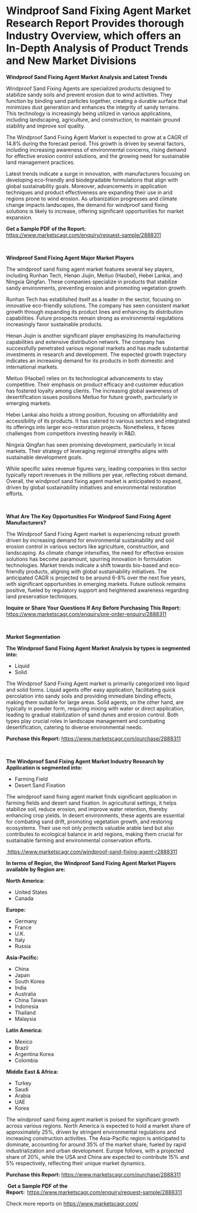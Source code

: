 <p><h1>Windproof Sand Fixing Agent Market Research Report Provides thorough Industry Overview, which offers an In-Depth Analysis of Product Trends and New Market Divisions</h1></p><p><strong>Windproof Sand Fixing Agent Market Analysis and Latest Trends</strong></p>
<p><p>Windproof Sand Fixing Agents are specialized products designed to stabilize sandy soils and prevent erosion due to wind activities. They function by binding sand particles together, creating a durable surface that minimizes dust generation and enhances the integrity of sandy terrains. This technology is increasingly being utilized in various applications, including landscaping, agriculture, and construction, to maintain ground stability and improve soil quality.</p><p>The Windproof Sand Fixing Agent Market is expected to grow at a CAGR of 14.8% during the forecast period. This growth is driven by several factors, including increasing awareness of environmental concerns, rising demand for effective erosion control solutions, and the growing need for sustainable land management practices. </p><p>Latest trends indicate a surge in innovation, with manufacturers focusing on developing eco-friendly and biodegradable formulations that align with global sustainability goals. Moreover, advancements in application techniques and product effectiveness are expanding their use in arid regions prone to wind erosion. As urbanization progresses and climate change impacts landscapes, the demand for windproof sand fixing solutions is likely to increase, offering significant opportunities for market expansion.</p></p>
<p><strong>Get a Sample PDF of the Report:&nbsp;</strong> <a href="https://www.marketscagr.com/enquiry/request-sample/2888311?utm_campaign=2998&utm_medium=2&utm_source=Github&utm_content=ia&utm_term=14032025&utm_id=windproof-sand-fixing-agent">https://www.marketscagr.com/enquiry/request-sample/2888311</a></p>
<p>&nbsp;</p>
<p><strong>Windproof Sand Fixing Agent Major Market Players</strong></p>
<p><p>The windproof sand fixing agent market features several key players, including Runhan Tech, Henan Jiujin, Meituo (Haobei), Hebei Lankai, and Ningxia Qingfan. These companies specialize in products that stabilize sandy environments, preventing erosion and promoting vegetation growth.</p><p>Runhan Tech has established itself as a leader in the sector, focusing on innovative eco-friendly solutions. The company has seen consistent market growth through expanding its product lines and enhancing its distribution capabilities. Future prospects remain strong as environmental regulations increasingly favor sustainable products.</p><p>Henan Jiujin is another significant player emphasizing its manufacturing capabilities and extensive distribution network. The company has successfully penetrated various regional markets and has made substantial investments in research and development. The expected growth trajectory indicates an increasing demand for its products in both domestic and international markets.</p><p>Meituo (Haobei) relies on its technological advancements to stay competitive. Their emphasis on product efficacy and customer education has fostered loyalty among clients. The increasing global awareness of desertification issues positions Meituo for future growth, particularly in emerging markets.</p><p>Hebei Lankai also holds a strong position, focusing on affordability and accessibility of its products. It has catered to various sectors and integrated its offerings into larger eco-restoration projects. Nonetheless, it faces challenges from competitors investing heavily in R&D.</p><p>Ningxia Qingfan has seen promising development, particularly in local markets. Their strategy of leveraging regional strengths aligns with sustainable development goals.</p><p>While specific sales revenue figures vary, leading companies in this sector typically report revenues in the millions per year, reflecting robust demand. Overall, the windproof sand fixing agent market is anticipated to expand, driven by global sustainability initiatives and environmental restoration efforts.</p></p>
<p>&nbsp;</p>
<p><strong>What Are The Key Opportunities For Windproof Sand Fixing Agent Manufacturers?</strong></p>
<p><p>The Windproof Sand Fixing Agent market is experiencing robust growth driven by increasing demand for environmental sustainability and soil erosion control in various sectors like agriculture, construction, and landscaping. As climate change intensifies, the need for effective erosion solutions has become paramount, spurring innovation in formulation technologies. Market trends indicate a shift towards bio-based and eco-friendly products, aligning with global sustainability initiatives. The anticipated CAGR is projected to be around 6-8% over the next five years, with significant opportunities in emerging markets. Future outlook remains positive, fueled by regulatory support and heightened awareness regarding land preservation techniques.</p></p>
<p><strong>Inquire or Share Your Questions If Any Before Purchasing This Report:</strong> <a href="https://www.marketscagr.com/enquiry/pre-order-enquiry/2888311?utm_campaign=2998&utm_medium=2&utm_source=Github&utm_content=ia&utm_term=14032025&utm_id=windproof-sand-fixing-agent">https://www.marketscagr.com/enquiry/pre-order-enquiry/2888311</a></p>
<p>&nbsp;</p>
<p><strong>Market Segmentation</strong></p>
<p><strong>The Windproof Sand Fixing Agent Market Analysis by types is segmented into:</strong></p>
<p><ul><li>Liquid</li><li>Solid</li></ul></p>
<p><p>The Windproof Sand Fixing Agent market is primarily categorized into liquid and solid forms. Liquid agents offer easy application, facilitating quick percolation into sandy soils and providing immediate binding effects, making them suitable for large areas. Solid agents, on the other hand, are typically in powder form, requiring mixing with water or direct application, leading to gradual stabilization of sand dunes and erosion control. Both types play crucial roles in landscape management and combating desertification, catering to diverse environmental needs.</p></p>
<p><strong>Purchase this Report:&nbsp;</strong><a href="https://www.marketscagr.com/purchase/2888311?utm_campaign=2998&utm_medium=2&utm_source=Github&utm_content=ia&utm_term=14032025&utm_id=windproof-sand-fixing-agent">https://www.marketscagr.com/purchase/2888311</a></p>
<p>&nbsp;</p>
<p><strong>The Windproof Sand Fixing Agent Market Industry Research by Application is segmented into:</strong></p>
<p><ul><li>Farming Field</li><li>Desert Sand Fixation</li></ul></p>
<p><p>The windproof sand fixing agent market finds significant application in farming fields and desert sand fixation. In agricultural settings, it helps stabilize soil, reduce erosion, and improve water retention, thereby enhancing crop yields. In desert environments, these agents are essential for combating sand drift, promoting vegetation growth, and restoring ecosystems. Their use not only protects valuable arable land but also contributes to ecological balance in arid regions, making them crucial for sustainable farming and environmental conservation efforts.</p></p>
<p><a href="https://www.marketscagr.com/windproof-sand-fixing-agent-r2888311?utm_campaign=2998&utm_medium=2&utm_source=Github&utm_content=ia&utm_term=14032025&utm_id=windproof-sand-fixing-agent">&nbsp;https://www.marketscagr.com/windproof-sand-fixing-agent-r2888311</a></p>
<p><strong>In terms of Region, the Windproof Sand Fixing Agent Market Players available by Region are:</strong></p>
<p>
    <p> <strong> North America: </strong>
        <ul>
            <li>United States</li>
            <li>Canada</li>
        </ul>
        </p> 
    <p> <strong> Europe: </strong>
        <ul>
            <li>Germany</li>
            <li>France</li>
            <li>U.K.</li>
            <li>Italy</li>
            <li>Russia</li>
        </ul>
        </p> 
    <p> <strong> Asia-Pacific: </strong>
        <ul>
            <li>China</li>
            <li>Japan</li>
            <li>South Korea</li>
            <li>India</li>
            <li>Australia</li>
            <li>China Taiwan</li>
            <li>Indonesia</li>
            <li>Thailand</li>
            <li>Malaysia</li>
        </ul>
        </p> 
    <p> <strong> Latin America: </strong>
        <ul>
            <li>Mexico</li>
            <li>Brazil</li>
            <li>Argentina Korea</li>
            <li>Colombia</li>
        </ul>
        </p> 
    <p> <strong> Middle East & Africa: </strong>
        <ul>
            <li>Turkey</li>
            <li>Saudi</li>
            <li>Arabia</li>
            <li>UAE</li>
            <li>Korea</li>
        </ul>
    </p>
    </p>
<p><p>The windproof sand fixing agent market is poised for significant growth across various regions. North America is expected to hold a market share of approximately 25%, driven by stringent environmental regulations and increasing construction activities. The Asia-Pacific region is anticipated to dominate, accounting for around 35% of the market share, fueled by rapid industrialization and urban development. Europe follows, with a projected share of 20%, while the USA and China are expected to contribute 15% and 5% respectively, reflecting their unique market dynamics.</p></p>
<p><strong>Purchase this Report: </strong><a href="https://www.marketscagr.com/purchase/2888311?utm_campaign=2998&utm_medium=2&utm_source=Github&utm_content=ia&utm_term=14032025&utm_id=windproof-sand-fixing-agent">https://www.marketscagr.com/purchase/2888311</a></p>
<p>&nbsp;<strong>Get a Sample PDF of the Report:&nbsp;&nbsp;</strong><a href="https://www.marketscagr.com/enquiry/request-sample/2888311?utm_campaign=2998&utm_medium=2&utm_source=Github&utm_content=ia&utm_term=14032025&utm_id=windproof-sand-fixing-agent">https://www.marketscagr.com/enquiry/request-sample/2888311</a></p>
<p><strong></strong></p>
<p>Check more reports on <a href="https://www.marketscagr.com/?utm_campaign=2998&utm_medium=2&utm_source=Github&utm_content=ia&utm_term=14032025&utm_id=windproof-sand-fixing-agent">https://www.marketscagr.com/</a></p>